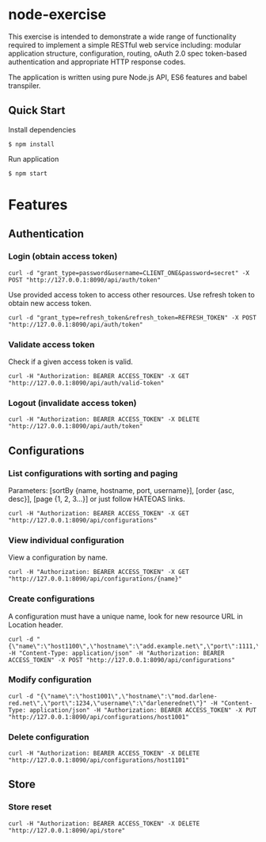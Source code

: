# node-exercise

This exercise is intended to demonstrate a wide range of functionality required to implement a simple RESTful web service  including: modular application structure, configuration, routing, oAuth 2.0 spec token-based authentication and appropriate HTTP response codes.

The application is written using pure Node.js API, ES6 features and babel transpiler.

## Quick Start

Install dependencies

```
$ npm install
```

Run application

```
$ npm start
```

# Features

## Authentication

### Login (obtain access token)
```
curl -d "grant_type=password&username=CLIENT_ONE&password=secret" -X POST "http://127.0.0.1:8090/api/auth/token"
```
Use provided access token to access other resources. Use refresh token to obtain new access token.
```
curl -d "grant_type=refresh_token&refresh_token=REFRESH_TOKEN" -X POST "http://127.0.0.1:8090/api/auth/token"
```

### Validate access token

Check if a given access token is valid.
```
curl -H "Authorization: BEARER ACCESS_TOKEN" -X GET "http://127.0.0.1:8090/api/auth/valid-token"
```
### Logout (invalidate access token)
```
curl -H "Authorization: BEARER ACCESS_TOKEN" -X DELETE "http://127.0.0.1:8090/api/auth/token"
```

## Configurations

### List configurations with sorting and paging

Parameters: [sortBy {name, hostname, port, username}], [order {asc, desc}], [page {1, 2, 3…}] or just follow HATEOAS links.
```
curl -H "Authorization: BEARER ACCESS_TOKEN" -X GET "http://127.0.0.1:8090/api/configurations"
```

### View individual configuration

View a configuration by name.
```
curl -H "Authorization: BEARER ACCESS_TOKEN" -X GET "http://127.0.0.1:8090/api/configurations/{name}"
```

### Create configurations

A configuration must have a unique name, look for new resource URL in Location header.
```
curl -d "{\"name\":\"host1100\",\"hostname\":\"add.example.net\",\"port\":1111,\"username\":\"addexamplecom\"}" -H "Content-Type: application/json" -H "Authorization: BEARER ACCESS_TOKEN" -X POST "http://127.0.0.1:8090/api/configurations"
```
### Modify configuration
```
curl -d "{\"name\":\"host1001\",\"hostname\":\"mod.darlene-red.net\",\"port\":1234,\"username\":\"darlenerednet\"}" -H "Content-Type: application/json" -H "Authorization: BEARER ACCESS_TOKEN" -X PUT "http://127.0.0.1:8090/api/configurations/host1001"
```

### Delete configuration
```
curl -H "Authorization: BEARER ACCESS_TOKEN" -X DELETE "http://127.0.0.1:8090/api/configurations/host1101"
```

## Store

### Store reset
```
curl -H "Authorization: BEARER ACCESS_TOKEN" -X DELETE "http://127.0.0.1:8090/api/store"
```
